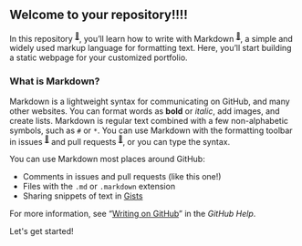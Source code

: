 ## Welcome to your repository!!!!

In this repository <sup>[:book:](https://help.github.com/articles/github-glossary/#repository)</sup>, you’ll learn how to write with Markdown <sup>[:book:](https://help.github.com/articles/github-glossary/#markdown)</sup>, a simple and widely used markup language for formatting text. Here, you’ll start building a static webpage for your customized portfolio.

### What is Markdown?

Markdown is a lightweight syntax for communicating on GitHub, and many other websites. You can format words as **bold** or _italic_, add images, and create lists. Markdown is regular text combined with a few non-alphabetic symbols, such as `#` or `*`. You can use Markdown with the formatting toolbar in issues <sup>[:book:](https://help.github.com/articles/github-glossary/#issues)</sup> and pull requests <sup>[:book:](https://help.github.com/articles/github-glossary/#pull-request)</sup>, or you can type the syntax.

You can use Markdown most places around GitHub:

- Comments in issues and pull requests (like this one!)
- Files with the `.md` or `.markdown` extension
- Sharing snippets of text in [Gists](https://gist.github.com/)

For more information, see “[Writing on GitHub](https://help.github.com/categories/writing-on-github/)” in the _GitHub Help_.

Let's get started!
